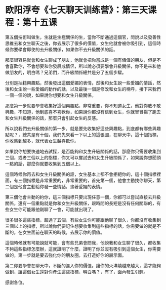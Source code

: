 # 欧阳浮夸《七天聊天训练营》：第三天课程：第十五课

第五個技術叫做生，生就是生極關係的生，當你不斷通過這個官，問說以及發善性思維去和女生聊天之後，你去展示了很多的價值，女生他就會被你吸引到，這個時候你要學會即使的去升級關係，如果你不去升級關係的話。

那麼很容易就會和女生聊成了朋友，他就會把你當成是一個有價值的朋友，但是不會喜歡你，不會想要和你發展成情侶，所以說必須要學會升級關係，你不是來和他做朋友的，明白嗎？兄弟們，而升級關係總共是分了五個步驟。

分別是抽籍興趣點，然後發出這個愛媚的表情，然後和女生說一些愛媚的情話，然後和女生說一些愛媚的動作的話，以及最後一個是修改和女生的稱呼，接下來我們一個一個的說，如果說你想要和女生升級關係。

那麼第一步就要學會收集好這個興趣點，非常重要，你不知道女生，他對你敢不敢興趣，不知道，他到底喜不喜歡你，如果說你都沒有信到女生，你就冒冒揚了跑去和女生升級關係的話，那麼只會引起女生的反感。

所以說我們去升級關係的第一步，就是要先收集好這些興趣點，到底都有哪些興趣點呢？，總共是有十個，我們先來看一下以上的這張圖，在聊天中，這十個指標，你收集到越多，就代表女生越喜歡你。

如果說你想要快速地去試探，是否能夠和女生升級關係的話，那麼你只需要收集到三個，或者三個以上的指標，你又可以嘗試去和女生升級關係了，如果說你想聞頭一點的話，那麼你就要收集到五個以上。

這個時候你再去和女生升級關係的話，女生基本上都不會拒絕你的，這十個指標裡面，有三個指標是非常重要的，非常重要的，首先第一個，他會主動找你聊天，第二個是他會主動給你發一些情話，畫著愛媚的表情。

第三個他會主動的約你，這三個指標只要出現任意一個，你都可以嘗試直接去升級關係，還有一個重點就是你和女生升級關係，跟時間的長短是沒有任何關聯的，有些女生你可能跟他剛聊了一會，可能就出現了。

很多很多這些指標，超過了五個，有些女生你可能跟他聊了很久，你都沒有收集到三個以上的指標，所以說你們要記住想要收集到這些指標的話，你需要做的就是不斷的，在女生面前在聊天的時候，去展示你的價值。

這個時候就有可能說就可能，會有些兄弟會問我，他說我和女生聊了很久，都收集不夠這些指標怎麼辦，這就證明了什麼，證明了你並沒有吸引到這個女生，你需要做的，第一步就是要去強化你的朋友圈，去打造好你的展示面。

第二你要學會在聊天中，不斷的遲入你的價值，讓你的火洋燒越來越大，這才能夠做到，讓這個女生還對你產生這些指標，明白嗎？，有了，面內發生引輕。

感謝各位。